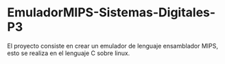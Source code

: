 # EmuladorMIPS-Sistemas-Digitales-P3
El proyecto consiste en crear un emulador de lenguaje ensamblador MIPS, esto se realiza en el lenguaje C sobre linux.
